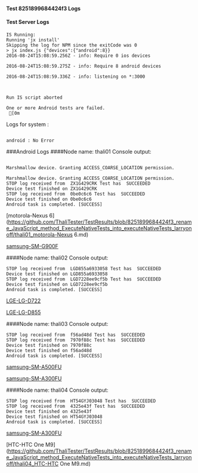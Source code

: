 #### Test 8251899684424f3 Logs

#### Test Server Logs
```
IS Running:
Running 'jx install'
Skipping the log for NPM since the exitCode was 0
> jx index.js {"devices":{"android":8}}
2016-08-24T15:08:59.256Z - info: Require 0 ios devices

2016-08-24T15:08:59.275Z - info: Require 8 android devices

2016-08-24T15:08:59.336Z - info: listening on *:3000


 
Run IS script aborted
 
One or more Android tests are failed.
 [0m

```


Logs for system : 
```

android : No Error
```


###Android Logs
####Node name: thali01
Console output:
```

Marshmallow device. Granting ACCESS_COARSE_LOCATION permission.

Marshmallow device. Granting ACCESS_COARSE_LOCATION permission.
STOP log received from  ZX1G429CRK Test has  SUCCEEDED
Device test finished on ZX1G429CRK 
STOP log received from  0be0c6c6 Test has  SUCCEEDED
Device test finished on 0be0c6c6 
Android task is completed. [SUCCESS]
```
[motorola-Nexus 6](https://github.com/ThaliTester/TestResults/blob/8251899684424f3_rename_JavaScript_method_ExecuteNativeTests_into_executeNativeTests_larryonoff/thali01_motorola-Nexus 6.md)

[samsung-SM-G900F](https://github.com/ThaliTester/TestResults/blob/8251899684424f3_rename_JavaScript_method_ExecuteNativeTests_into_executeNativeTests_larryonoff/thali01_samsung-SM-G900F.md)

####Node name: thali02
Console output:
```
STOP log received from  LGD855a6933058 Test has  SUCCEEDED
Device test finished on LGD855a6933058 
STOP log received from  LGD7228ee9cf5b Test has  SUCCEEDED
Device test finished on LGD7228ee9cf5b 
Android task is completed. [SUCCESS]
```
[LGE-LG-D722](https://github.com/ThaliTester/TestResults/blob/8251899684424f3_rename_JavaScript_method_ExecuteNativeTests_into_executeNativeTests_larryonoff/thali02_LGE-LG-D722.md)

[LGE-LG-D855](https://github.com/ThaliTester/TestResults/blob/8251899684424f3_rename_JavaScript_method_ExecuteNativeTests_into_executeNativeTests_larryonoff/thali02_LGE-LG-D855.md)

####Node name: thali03
Console output:
```
STOP log received from  f56ad48d Test has  SUCCEEDED
STOP log received from  7970f88c Test has  SUCCEEDED
Device test finished on 7970f88c 
Device test finished on f56ad48d 
Android task is completed. [SUCCESS]
```
[samsung-SM-A500FU](https://github.com/ThaliTester/TestResults/blob/8251899684424f3_rename_JavaScript_method_ExecuteNativeTests_into_executeNativeTests_larryonoff/thali03_samsung-SM-A500FU.md)

[samsung-SM-A300FU](https://github.com/ThaliTester/TestResults/blob/8251899684424f3_rename_JavaScript_method_ExecuteNativeTests_into_executeNativeTests_larryonoff/thali03_samsung-SM-A300FU.md)

####Node name: thali04
Console output:
```
STOP log received from  HT54GYJ03048 Test has  SUCCEEDED
STOP log received from  4325e43f Test has  SUCCEEDED
Device test finished on 4325e43f 
Device test finished on HT54GYJ03048 
Android task is completed. [SUCCESS]
```
[samsung-SM-A300FU](https://github.com/ThaliTester/TestResults/blob/8251899684424f3_rename_JavaScript_method_ExecuteNativeTests_into_executeNativeTests_larryonoff/thali04_samsung-SM-A300FU.md)

[HTC-HTC One M9](https://github.com/ThaliTester/TestResults/blob/8251899684424f3_rename_JavaScript_method_ExecuteNativeTests_into_executeNativeTests_larryonoff/thali04_HTC-HTC One M9.md)


